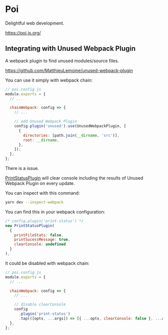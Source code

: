 # Poi <Badge text="12.7.2" />

Delightful web development.

<https://poi.js.org/>

## Integrating with Unused Webpack Plugin

A webpack plugin to find unused modules/source files.

<https://github.com/MatthieuLemoine/unused-webpack-plugin>

You can use it simply with webpack chain:

```js
// poi.config.js
module.exports = {
  // ...

  chainWebpack: config => {
    // ...

    // add Unused Webpack Plugin
    config.plugin('unused').use(UnusedWebpackPlugin, [
      {
        directories: [path.join(__dirname, 'src')],
        root: __dirname,
      },
    ]);
  },
};
```

There is a issue.

[PrintStatusPlugin](https://github.com/egoist/poi/blob/a89ecd0/core/poi/lib/webpack/PrintStatusPlugin.js) will clear console including the results of Unused Webpack Plugin on every update.

You can inspect with this command:

```sh
yarn dev --inspect-webpack
```

You can find this in your webpack configuration:

```js
/* config.plugin('print-status') */
new PrintStatusPlugin(
  {
    printFileStats: false,
    printSucessMessage: true,
    clearConsole: undefined
  }
),
```

It could be disabled with webpack chain:

```js
// poi.config.js
module.exports = {
  // ...

  chainWebpack: config => {
    // ...

    // disable clearConsole
    config
      .plugin('print-status')
      .tap(([opts, ...args]) => [{ ...opts, clearConsole: false }, ...args]);
  },
};
```
